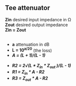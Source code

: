 ## Tee attenuator
__Zin__ desired input impedance in &#x2126;<br>
__Zout__ desired output impedance<br>
__Zin = Zout__<br><br>

* __a__ attenuation in dB
* __L = 10<sup>a/20</sup>__ (the loss)
* ___A = (L + 1)/(L - 1)___<br><br>
* ___R2 = 2&radic;(L \* Z<sub>in</sub> \* Z<sub>out</sub> )/(L - 1)___
* ___R1 = Z<sub>in</sub> \* A - R2___
* ___R3 = Z<sub>out</sub> \* A - R2___
